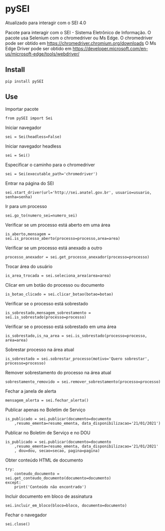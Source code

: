 ﻿# pySEI
Atualizado para interagir com o SEI 4.0

Pacote para interagir com o SEI - Sistema Eletrônico de Informação. O pacote usa Selenium com o chromedriver ou Ms Edge.
O chromedriver pode ser obtido em https://chromedriver.chromium.org/downloads
O Ms Edge Driver pode ser obtido em https://developer.microsoft.com/en-us/microsoft-edge/tools/webdriver/

## Install 

```
pip install pySEI
```

## Use
Importar pacote
```
from pySEI import Sei
```
Iniciar navegador
```
sei = Sei(headless=False)
```
Iniciar navegador headless
```
sei = Sei()
```
Especificar o caminho para o chromedriver
```
sei = Sei(executable_path='chromedriver')
```
Entrar na página do SEI
```
sei.start_driver(url='http://sei.anatel.gov.br', usuario=usuario, senha=senha)
```
Ir para um processo
```
sei.go_to(numero_sei=numero_sei)
```
Verificar se um processo está aberto em uma área
```
is_aberto,mensagem = sei.is_processo_aberto(processo=processo,area=area)
```
Verificar se um processo está anexado a outro
```
processo_anexador = sei.get_processo_anexador(processo=processo)
```
Trocar área do usuário
```
is_area_trocada = sei.seleciona_area(area=area)
```
Clicar em um botão do processo ou documento
```
is_botao_clicado = sei.clicar_botao(botao=botao)
```
Verificar se o processo está sobrestado
```
is_sobrestado,mensagem_sobrestamento = sei.is_sobrestado(processo=processo)
```
Verificar se o processo está sobrestado em uma área
```
is_sobrestado,is_na_area = sei.is_sobrestado(processo=processo, area=area)
```
Sobrestar processo na área atual
```
is_sobrestado = sei.sobrestar_processo(motivo='Quero sobrestar', processo=processo)
```
Remover sobrestamento do processo na área atual
```
sobrestamento_removido = sei.remover_sobrestamento(processo=processo)
```
Fechar a janela de alerta
```
mensagem_alerta = sei.fechar_alerta()
```
Publicar apenas no Boletim de Serviço
```
is_publicado = sei.publicar(documento=documento
    ,resumo_ementa=resumo_ementa, data_disponibilizacao='21/01/2021')
```
Publicar no Boletim de Serviço e no DOU
```
is_publicado = sei.publicar(documento=documento
    ,resumo_ementa=resumo_ementa, data_disponibilizacao='21/01/2021'
    , dou=dou, secao=secao, pagina=pagina)
```
Obter conteúdo HTML de documento
```
try:
    conteudo_documento = sei.get_conteudo_documento(documento=documento)
except:
    print('Conteúdo não encontrado')
```

Incluir documento em bloco de assinatura
```
sei.incluir_em_bloco(bloco=bloco, documento=documento)
```

Fechar o navegador
```
sei.close()
```